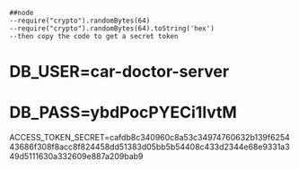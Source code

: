     ##node
    --require("crypto").randomBytes(64)
    --require("crypto").randomBytes(64).toString('hex')
    --then copy the code to get a secret token

# DB_USER=car-doctor-server

# DB_PASS=ybdPocPYECi1lvtM
  ACCESS_TOKEN_SECRET=cafdb8c340960c8a53c34974760632b139f625443686f308f8acc8f824458dd51383d05bb5b54408c433d2344e68e9331a349d5111630a332609e887a209bab9
